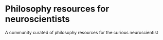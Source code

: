 # Philosophy resources for neuroscientists

A community curated of philosophy resources for the curious neuroscientist
